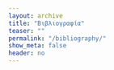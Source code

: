 ```yaml
---
layout: archive
title: "Βιβλιογραφία"
teaser: ""
permalink: "/bibliography/"
show_meta: false
header: no
---
```


